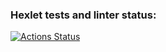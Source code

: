 ### Hexlet tests and linter status:
[![Actions Status](https://github.com/Kepupa/python-project-49/actions/workflows/hexlet-check.yml/badge.svg)](https://github.com/Kepupa/python-project-49/actions)